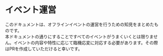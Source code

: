 # イベント運営

このドキュメントは、オフラインイベントの運営を行うための知見をまとめたものです。  
本ドキュメントの通りにすることですべてのイベントがうまくいくとは限りません。イベントの内容や特性に応じて臨機応変に対応する必要があります。その際はPRを作成していただけると幸いです。
